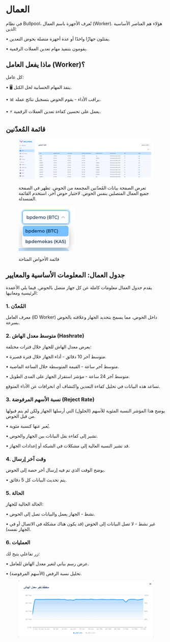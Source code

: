 # العمال

في نظام Bullpool، تُعرف الأجهزة باسم العمال (Worker). هؤلاء هم العناصر الأساسية الذين:

• يمثلون جهازًا واحدًا أو عدة أجهزة متصلة بحوض التعدين.

• يقومون بتنفيذ مهام تعدين العملات الرقمية.

## ماذا يفعل العامل (Worker)؟

كل عامل:

• 🖥️ ينفذ المهام الحسابية لحل الكتل.

• 📊 يراقب الأداء - يقوم الحوض بتسجيل نتائج عمله.

• ⚡ يعمل على تحسين كفاءة تعدين العملات الرقمية.

## قائمة المُعدّنين

<figure><img src="../../.gitbook/assets/image.png" alt=""><figcaption><p>تعرض الصفحة بيانات المُعدّنين المجمعة من الحوض. تظهر في الصفحة جميع العمال المتصلين بنفس الحوض. لاختيار حوض آخر، استخدم القائمة المنسدلة.</p></figcaption></figure>

<figure><img src="../../.gitbook/assets/image (1).png" alt=""><figcaption><p>قائمة الأحواض المتاحة</p></figcaption></figure>

## **جدول العمال: المعلومات الأساسية والمعايير**

يقدم جدول العمال معلومات كاملة عن كل جهاز متصل بالحوض. فيما يلي الأعمدة الرئيسية ومعانيها:

### **1. المُعدّن**

معرف العامل (ID Worker) داخل الحوض، مما يسمح بتحديد الجهاز وعلاقته بالحوض بسرعة.

### **2. متوسط معدل الهاش (Hashrate)**

يعرض معدل الهاش للجهاز خلال فترات مختلفة:

• متوسط آخر 10 دقائق - أداء الجهاز خلال فترة قصيرة.

• متوسط آخر ساعة - القيمة المتوسطة خلال الساعة الماضية.

• متوسط آخر 24 ساعة - مؤشر استقرار الجهاز على المدى الطويل.

تساعد هذه البيانات في تحليل كفاءة التعدين واكتشاف أي انحرافات عن الأداء المتوقع.

### **3. نسبة الأسهم المرفوضة (Reject Rate)**

يوضح هذا المؤشر النسبة المئوية للأسهم (الحلول) التي أرسلها الجهاز ولكن لم يتم قبولها من قبل الحوض.

• يُعبر عنها كنسبة مئوية.

• تشير إلى كفاءة نقل البيانات بين الجهاز والحوض.

• قد تشير النسبة العالية إلى مشكلات في الشبكة أو إعدادات الجهاز.

### **4. وقت آخر إرسال**

يوضح الوقت الذي تم فيه إرسال آخر حصة إلى الحوض.

• يتم تحديث البيانات كل 5 دقائق.

### **5. الحالة**

الحالة الحالية للجهاز:

• نشط - الجهاز يعمل والبيانات تصل إلى الحوض.

• غير نشط - لا تصل البيانات إلى الحوض (قد يكون هناك مشكلة في الاتصال أو في الجهاز نفسه).

### **6. العمليات**

زر تفاعلي يتيح لك:

• عرض رسم بياني لتغير معدل الهاش للعامل.

• تحليل نسبة الرفض (الأسهم المرفوضة).

<figure><img src="../../.gitbook/assets/image (2).png" alt=""><figcaption></figcaption></figure>
